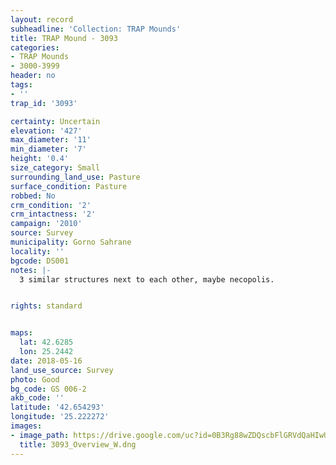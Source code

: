 ```yaml
---
layout: record
subheadline: 'Collection: TRAP Mounds'
title: TRAP Mound - 3093
categories:
- TRAP Mounds
- 3000-3999
header: no
tags:
- ''
trap_id: '3093'

certainty: Uncertain
elevation: '427'
max_diameter: '11'
min_diameter: '7'
height: '0.4'
size_category: Small
surrounding_land_use: Pasture
surface_condition: Pasture
robbed: No
crm_condition: '2'
crm_intactness: '2'
campaign: '2010'
source: Survey
municipality: Gorno Sahrane
locality: ''
bgcode: DS001
notes: |-
  3 similar structures next to each other, maybe necopolis.


rights: standard


maps:
  lat: 42.6285
  lon: 25.2442
date: 2018-05-16
land_use_source: Survey
photo: Good
bg_code: GS 006-2
akb_code: ''
latitude: '42.654293'
longitude: '25.222272'
images:
- image_path: https://drive.google.com/uc?id=0B3Rg88wZDQscbFlGRVdQaHIwUHc
  title: 3093_Overview_W.dng
---
```

